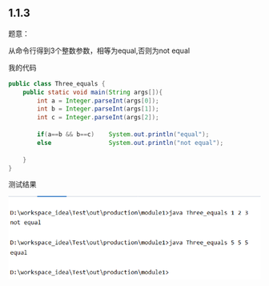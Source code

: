 ## 1.1.3 

题意：

从命令行得到3个整数参数，相等为equal,否则为not equal



我的代码

```java
public class Three_equals {
    public static void main(String args[]){
        int a = Integer.parseInt(args[0]);
        int b = Integer.parseInt(args[1]);
        int c = Integer.parseInt(args[2]);

        if(a==b && b==c)    System.out.println("equal");
        else                System.out.println("not equal");

    }
}
```



测试结果

![image-20210207070030405](https://raw.githubusercontent.com/Rainiwalk/Rain_image/main/20210207070037.png)